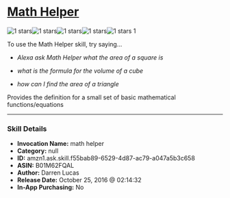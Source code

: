 # [Math Helper](http://alexa.amazon.com/#skills/amzn1.ask.skill.f55bab89-6529-4d87-ac79-a047a5b3c658)
![1 stars](../../images/ic_star_black_18dp_1x.png)![1 stars](../../images/ic_star_border_black_18dp_1x.png)![1 stars](../../images/ic_star_border_black_18dp_1x.png)![1 stars](../../images/ic_star_border_black_18dp_1x.png)![1 stars](../../images/ic_star_border_black_18dp_1x.png) 1

To use the Math Helper skill, try saying...

* *Alexa ask Math Helper what the area of a square is*

* *what is the formula for the volume of a cube*

* *how can I find the area of a triangle*

Provides the definition for a small set of basic mathematical functions/equations

***

### Skill Details

* **Invocation Name:** math helper
* **Category:** null
* **ID:** amzn1.ask.skill.f55bab89-6529-4d87-ac79-a047a5b3c658
* **ASIN:** B01M62FQAL
* **Author:** Darren Lucas
* **Release Date:** October 25, 2016 @ 02:14:32
* **In-App Purchasing:** No
